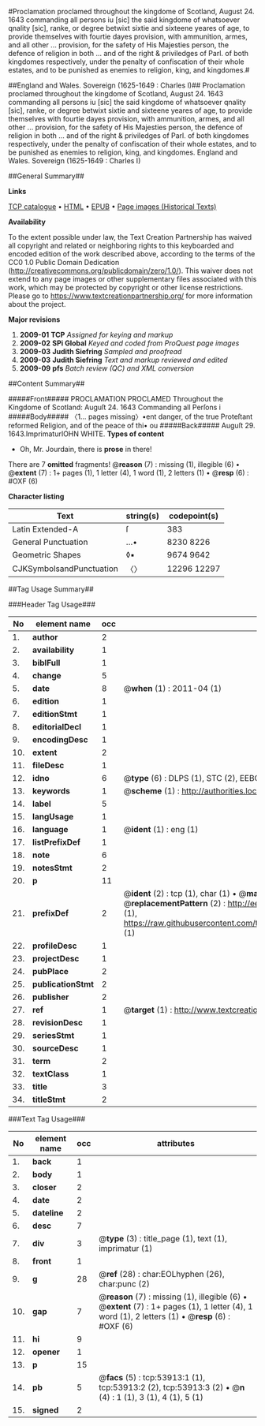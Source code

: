 #Proclamation proclamed throughout the kingdome of Scotland, August 24. 1643 commanding all persons iu [sic] the said kingdome of whatsoever qnality [sic], ranke, or degree betwixt sixtie and sixteene yeares of age, to provide themselves with fourtie dayes provision, with ammunition, armes, and all other ... provision, for the safety of His Majesties person, the defence of religion in both ... and of the right & priviledges of Parl. of both kingdomes respectively, under the penalty of confiscation of their whole estates, and to be punished as enemies to religion, king, and kingdomes.#

##England and Wales. Sovereign (1625-1649 : Charles I)##
Proclamation proclamed throughout the kingdome of Scotland, August 24. 1643 commanding all persons iu [sic] the said kingdome of whatsoever qnality [sic], ranke, or degree betwixt sixtie and sixteene yeares of age, to provide themselves with fourtie dayes provision, with ammunition, armes, and all other ... provision, for the safety of His Majesties person, the defence of religion in both ... and of the right & priviledges of Parl. of both kingdomes respectively, under the penalty of confiscation of their whole estates, and to be punished as enemies to religion, king, and kingdomes.
England and Wales. Sovereign (1625-1649 : Charles I)

##General Summary##

**Links**

[TCP catalogue](http://www.ota.ox.ac.uk/tcp/)  • 
[HTML](http://tei.it.ox.ac.uk/tcp/Texts-HTML/free/A70/A70981.html)  • 
[EPUB](http://tei.it.ox.ac.uk/tcp/Texts-EPUB/free/A70/A70981.epub) • 
[Page images (Historical Texts)](https://historicaltexts.jisc.ac.uk/eebo-12092667e)

**Availability**

To the extent possible under law, the Text Creation Partnership has waived all copyright and related or neighboring rights to this keyboarded and encoded edition of the work described above, according to the terms of the CC0 1.0 Public Domain Dedication (http://creativecommons.org/publicdomain/zero/1.0/). This waiver does not extend to any page images or other supplementary files associated with this work, which may be protected by copyright or other license restrictions. Please go to https://www.textcreationpartnership.org/ for more information about the project.

**Major revisions**

1. __2009-01__ __TCP__ *Assigned for keying and markup*
1. __2009-02__ __SPi Global__ *Keyed and coded from ProQuest page images*
1. __2009-03__ __Judith Siefring__ *Sampled and proofread*
1. __2009-03__ __Judith Siefring__ *Text and markup reviewed and edited*
1. __2009-09__ __pfs__ *Batch review (QC) and XML conversion*

##Content Summary##

#####Front#####
PROCLAMATION PROCLAMED Throughout the Kingdome of Scotland: Auguſt 24. 1643 Commanding all Perſons i
#####Body#####
〈1… pages missing〉•ent danger, of the true Proteſtant reformed Religion, and of the peace of thi• ou
#####Back#####
Auguſt 29. 1643.ImprimaturIOHN WHITE.
**Types of content**

  * Oh, Mr. Jourdain, there is **prose** in there!

There are 7 **omitted** fragments! 
 @__reason__ (7) : missing (1), illegible (6)  •  @__extent__ (7) : 1+ pages (1), 1 letter (4), 1 word (1), 2 letters (1)  •  @__resp__ (6) : #OXF (6)

**Character listing**


|Text|string(s)|codepoint(s)|
|---|---|---|
|Latin Extended-A|ſ|383|
|General Punctuation|…•|8230 8226|
|Geometric Shapes|◊▪|9674 9642|
|CJKSymbolsandPunctuation|〈〉|12296 12297|

##Tag Usage Summary##

###Header Tag Usage###

|No|element name|occ|attributes|
|---|---|---|---|
|1.|__author__|2||
|2.|__availability__|1||
|3.|__biblFull__|1||
|4.|__change__|5||
|5.|__date__|8| @__when__ (1) : 2011-04 (1)|
|6.|__edition__|1||
|7.|__editionStmt__|1||
|8.|__editorialDecl__|1||
|9.|__encodingDesc__|1||
|10.|__extent__|2||
|11.|__fileDesc__|1||
|12.|__idno__|6| @__type__ (6) : DLPS (1), STC (2), EEBO-CITATION (1), OCLC (1), VID (1)|
|13.|__keywords__|1| @__scheme__ (1) : http://authorities.loc.gov/ (1)|
|14.|__label__|5||
|15.|__langUsage__|1||
|16.|__language__|1| @__ident__ (1) : eng (1)|
|17.|__listPrefixDef__|1||
|18.|__note__|6||
|19.|__notesStmt__|2||
|20.|__p__|11||
|21.|__prefixDef__|2| @__ident__ (2) : tcp (1), char (1)  •  @__matchPattern__ (2) : ([0-9\-]+):([0-9IVX]+) (1), (.+) (1)  •  @__replacementPattern__ (2) : http://eebo.chadwyck.com/downloadtiff?vid=$1&page=$2 (1), https://raw.githubusercontent.com/textcreationpartnership/Texts/master/tcpchars.xml#$1 (1)|
|22.|__profileDesc__|1||
|23.|__projectDesc__|1||
|24.|__pubPlace__|2||
|25.|__publicationStmt__|2||
|26.|__publisher__|2||
|27.|__ref__|1| @__target__ (1) : http://www.textcreationpartnership.org/docs/. (1)|
|28.|__revisionDesc__|1||
|29.|__seriesStmt__|1||
|30.|__sourceDesc__|1||
|31.|__term__|2||
|32.|__textClass__|1||
|33.|__title__|3||
|34.|__titleStmt__|2||


###Text Tag Usage###

|No|element name|occ|attributes|
|---|---|---|---|
|1.|__back__|1||
|2.|__body__|1||
|3.|__closer__|2||
|4.|__date__|2||
|5.|__dateline__|2||
|6.|__desc__|7||
|7.|__div__|3| @__type__ (3) : title_page (1), text (1), imprimatur (1)|
|8.|__front__|1||
|9.|__g__|28| @__ref__ (28) : char:EOLhyphen (26), char:punc (2)|
|10.|__gap__|7| @__reason__ (7) : missing (1), illegible (6)  •  @__extent__ (7) : 1+ pages (1), 1 letter (4), 1 word (1), 2 letters (1)  •  @__resp__ (6) : #OXF (6)|
|11.|__hi__|9||
|12.|__opener__|1||
|13.|__p__|15||
|14.|__pb__|5| @__facs__ (5) : tcp:53913:1 (1), tcp:53913:2 (2), tcp:53913:3 (2)  •  @__n__ (4) : 1 (1), 3 (1), 4 (1), 5 (1)|
|15.|__signed__|2||
